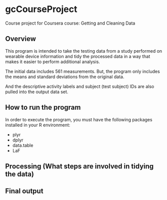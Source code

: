 # gcCourseProject
Course project for Coursera course: Getting and Cleaning Data

## Overview

This program is intended to take the testing data from a study performed on wearable device information and tidy the processed data in a way that makes it easier to perform additional analysis.

The initial data includes 561 measurements. But, the program only includes the means and standard deviations from the original data.

And the descriptive activity labels and subject (test subject) IDs are also pulled into the output data set.

## How to run the program

In order to execute the program, you must have the following packages installed in your R environment:
- plyr
- dplyr
- data.table
- LaF

## Processing (What steps are involved in tidying the data)

## Final output